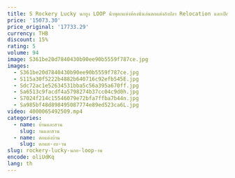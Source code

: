 ```yaml
---
title: S Rockery Lucky นกยูง LOOP น้ําพุตกแต่งห้องนั่งเล่นตกแต่งถังปลา Relocation และเปิดของขวัญ
price: '15073.30'
price_original: '17733.29'
currency: THB
discount: 15%
rating: 5
volume: 94
image: S361be20d7840430b90ee90b5559f787ce.jpg
images:
  - S361be20d7840430b90ee90b5559f787ce.jpg
  - S115a30f5222b4882b640716c92efb545E.jpg
  - Sdc72ac1e52634531bba5c56a395a670ff.jpg
  - Sa6513c9facdf4a5798274b37cc04c9d0h.jpg
  - S7024f214c15546079e72bfa7ffba7b44n.jpg
  - Sa985bf48d898495087774e89ed523ca6L.jpg
video: 4000065492509.mp4
categories:
  - name: บ้านและสวน
    slug: านและสวน
  - name: ตกแต่งบ้าน
    slug: ตกแต-งบ-าน
slug: rockery-lucky-นกย-loop-าพ
encode: oliUdKq
lang: th
---
```

  